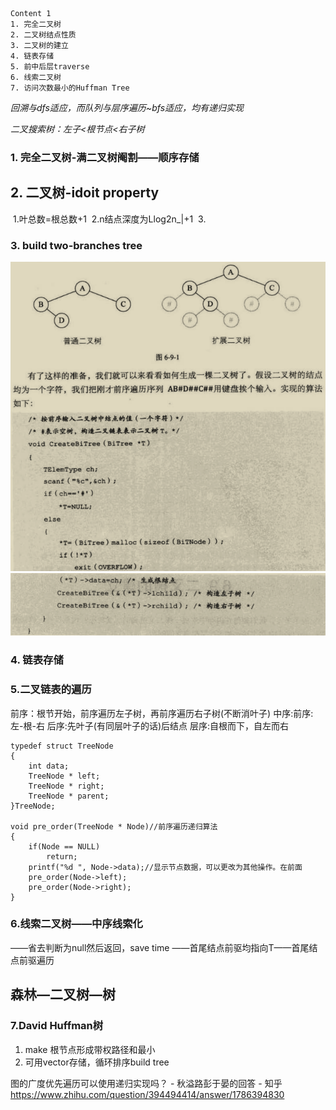 ```
Content 1
1. 完全二叉树
2. 二叉树结点性质
3. 二叉树的建立
4. 链表存储
5. 前中后层traverse
6. 线索二叉树
7. 访问次数最小的Huffman Tree
```

*回溯与dfs适应，而队列与层序遍历~bfs适应，均有递归实现*

*二叉搜索树：左子<根节点<右子树*

### 1.  完全二叉树-满二叉树阉割——顺序存储



##  2. 二叉树-idoit property

​	1.叶总数=根总数+1
​	2.n结点深度为Llog2n_|+1
​	3.

### 3. build two-branches tree
![476a7f52e0f620101e9dd2b931f27999.png](../../_resources/476a7f52e0f620101e9dd2b931f27999.png)
![829c0ba3b3d8b5801a6e5d4f9db675c6.png](../../_resources/829c0ba3b3d8b5801a6e5d4f9db675c6.png)
### 4. 链表存储


### 5.二叉链表的遍历

前序：根节开始，前序遍历左子树，再前序遍历右子树(不断消叶子)
中序:前序:左-根-右
后序:先叶子(有同层叶子的话)后结点
层序:自根而下，自左而右

```
typedef struct TreeNode
{
    int data;
    TreeNode * left;
    TreeNode * right;
    TreeNode * parent;
}TreeNode;
 
void pre_order(TreeNode * Node)//前序遍历递归算法
{
    if(Node == NULL)
        return;
    printf("%d ", Node->data);//显示节点数据，可以更改为其他操作。在前面
    pre_order(Node->left);
    pre_order(Node->right);
}
```
### 6.线索二叉树——中序线索化
——省去判断为null然后返回，save time
——首尾结点前驱均指向T——首尾结点前驱遍历

## 森林—二叉树—树



### 7.David Huffman树

1. make 根节点形成带权路径和最小
2. 可用vector<int>存储，循环排序build tree

图的广度优先遍历可以使用递归实现吗？ - 秋溢路彭于晏的回答 - 知乎
https://www.zhihu.com/question/394494414/answer/1786394830
